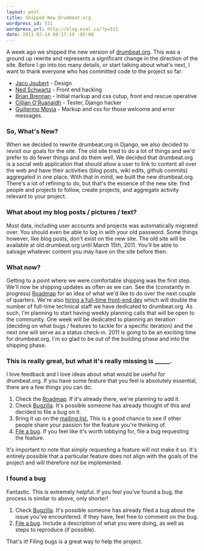 ```yaml
--- 
layout: post
title: Shipped New Drumbeat.org
wordpress_id: 511
wordpress_url: http://blog.eval.ca/?p=511
date: 2011-02-14 09:17:19 -05:00
---
```

A week ago we shipped the new version of <a href="http://drumbeat.org/">drumbeat.org</a>. This was a ground up rewrite and represents a significant change in the direction of the site. Before I go into too many details, or start talking about what's next, I want to thank everyone who has committed code to the project so far:
<ul>
	<li><a title="Jaco Joubert" href="http://www.designisreason.com/">Jaco Joubert</a> - Design</li>
	<li><a title="Ned Schwartz" href="http://theinterned.net/">Ned Schwartz</a> - Front end hacking</li>
	<li><a title="Brian Brennan" href="http://words.brianloves.it/">Brian Brennan</a> - Initial markup and css cutup, front end rescue operative</li>
	<li><a title="Cillian O'Ruanaidh" href="http://cilliano.com/">Cillian O'Ruanaidh</a> - Tester, Django hacker</li>
	<li><a title="Guillermo Movia" href="http://identi.ca/deimidis">Guillermo Movia</a> - Markup and css for those welcome and error messages.</li>
</ul>
<h3>So, What's New?</h3>
When we decided to rewrite drumbeat.org in Django, we also decided to revisit our goals for the site. The old site tried to do a lot of things and we'd prefer to do fewer things and do them well. We decided that drumbeat.org is a social web application that should allow a user to link to content all over the web and have their activities (blog posts, wiki edits, github commits) aggregated in one place. With that in mind, we built the new drumbeat.org. There's a lot of refining to do, but that's the essence of the new site: find people and projects to follow, create projects, and aggregate activity relevant to your project.
<h3>What about my blog posts / pictures / text?</h3>
Most data, including user accounts and projects was automatically migrated over. You should even be able to log in with your old password. Some things however, like blog posts, don't exist on the new site. The old site will be available at old.drumbeat.org until March 15th, 2011. You'll be able to salvage whatever content you may have on the site before then.
<h3>What now?</h3>
Getting to a point where we were comfortable shipping was the first step. We'll now be shipping updates as often as we can. See the (constantly in progress) <a href="https://wiki.mozilla.org/Drumbeat/Batucada/Roadmap">Roadmap</a> for an idea of what we'd like to do over the next couple of quarters. We're also <a href="http://hire.jobvite.com/CompanyJobs/Careers.aspx?c=qpX9Vfwa&amp;cs=9Kt9Vfw1&amp;page=Job%20Description&amp;j=ouAzVfwi">hiring a full-time front-end dev</a> which will double the number of full-time technical staff we have dedicated to drumbeat.org. As such, I'm planning to start having weekly planning calls that will be open to the community. One week will be dedicated to planning an iteration (deciding on what bugs / features to tackle for a specific iteration) and the next one will serve as a status check-in. 2011 is going to be an exciting time for drumbeat.org. I'm so glad to be out of the building phase and into the shipping phase.
<h3>This is really great, but what it's really missing is _____.</h3>
I love feedback and I love ideas about what would be useful for drumbeat.org. If you have some feature that you feel is absolutely essential, there are a few things you can do:
<ol>
	<li>Check the <a href="https://wiki.mozilla.org/Drumbeat/Batucada/Roadmap">Roadmap</a>. If it's already there, we're planning to add it.</li>
	<li>Check <a href="https://bugzilla.mozilla.org/buglist.cgi?product=Websites&amp;component=www.drumbeat.org&amp;resolution=---">Bugzilla</a>. It's possible someone has already thought of this and decided to file a bug on it.</li>
	<li>Bring it up on the <a href="http://www.mozilla.org/about/forums/#drumbeat-website">mailing list.</a> This is a good chance to see if other people share your passion for the feature you're thinking of.</li>
	<li><a href="https://bugzilla.mozilla.org/enter_bug.cgi?product=Websites&amp;component=www.drumbeat.org">File a bug</a>. If you feel like it's worth lobbying for, file a bug requesting the feature.</li>
</ol>
It's important to note that simply requesting a feature will not make it so. It's entirely possible that a particular feature does not align with the goals of the project and will therefore not be implemented.
<h3>I found a bug</h3>
Fantastic. This is extremely helpful. If you feel you've found a bug, the process is similar to above, only shorter!
<ol>
	<li>Check <a href="https://bugzilla.mozilla.org/buglist.cgi?product=Websites&amp;component=www.drumbeat.org&amp;resolution=---">Bugzilla</a>. It's possible someone has already filed a bug about the issue you've encountered. If they have, feel free to comment on the bug.</li>
	<li><a href="https://bugzilla.mozilla.org/enter_bug.cgi?product=Websites&amp;component=www.drumbeat.org">File a bug</a>. Include a description of what you were doing, as well as steps to reproduce (if possible).</li>
</ol>
That's it! Filing bugs is a great way to help the project.
